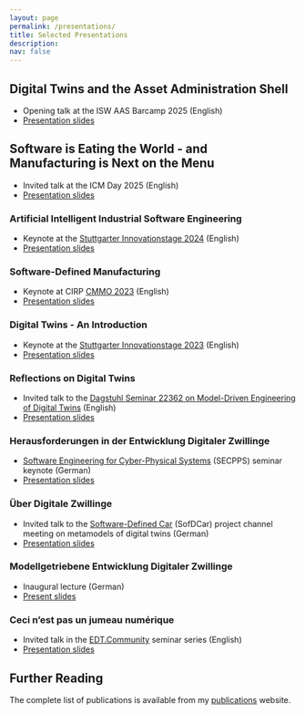 ```yaml
---
layout: page
permalink: /presentations/
title: Selected Presentations
description: 
nav: false
---
```


## Digital Twins and the Asset Administration Shell

- Opening talk at the ISW AAS Barcamp 2025 (English)
- [Presentation slides](https://github.com/awortmann/awortmann.github.io/raw/master/downloads/presentations/25.09.25.AAS_Barcamp_Digital_Twins.pdf)

## Software is Eating the World - and Manufacturing is Next on the Menu

- Invited talk at the ICM Day 2025 (English)
- [Presentation slides](https://github.com/awortmann/awortmann.github.io/raw/master/downloads/presentations/24.10.10.ICM-Tag.pdf)


### Artificial Intelligent Industrial Software Engineering

- Keynote at the [Stuttgarter Innovationstage 2024](https://www.stuttgarter-innovationstage.de/) (English)
- [Presentation slides](https://github.com/awortmann/awortmann.github.io/raw/master/downloads/presentations/24.09.18.InnoTage_Keynote.pdf)

### Software-Defined Manufacturing

- Keynote at CIRP [CMMO 2023](https://cirp-cmmo2023.org/) (English)
- [Presentation slides](https://github.com/awortmann/awortmann.github.io/raw/master/downloads/presentations/23.05.31.CMMO_Keynote.pdf)

### Digital Twins - An Introduction

- Keynote at the [Stuttgarter Innovationstage 2023](https://www.stuttgarter-innovationstage.de/) (English)
- [Presentation slides](https://github.com/awortmann/awortmann.github.io/raw/master/downloads/presentations/23.02.28.InnoTage_Keynote.pdf)


### Reflections on Digital Twins

- Invited talk to the [Dagstuhl Seminar 22362 on Model-Driven Engineering of Digital Twins](https://www.dagstuhl.de/de/programm/kalender/semhp/?semnr=22362) (English)
- [Presentation slides](https://github.com/awortmann/awortmann.github.io/raw/master/downloads/presentations/22.09.04.Dagstuhl.Reflections_on_Digital_Twins.pdf)

### Herausforderungen in der Entwicklung Digitaler Zwillinge

- [Software Engineering for Cyber-Physical Systems](https://rickrabiser.github.io/secpps-ws/) (SECPPS) seminar keynote (German)
- [Presentation slides](https://github.com/awortmann/awortmann.github.io/raw/master/downloads/presentations/22.06.01.SECPPS.Herausforderungen.pdf) 

### Über Digitale Zwillinge

- Invited talk to the [Software-Defined Car](https://sofdcar.de/language/en/) (SofDCar) project channel meeting on metamodels of digital twins (German)
- [Presentation slides](https://github.com/awortmann/awortmann.github.io/raw/master/downloads/presentations/22.05.18.Ueber_Digitale_Zwillinge.pdf) 

### Modellgetriebene Entwicklung Digitaler Zwillinge

- Inaugural lecture (German)
- [Present slides](https://github.com/awortmann/awortmann.github.io/raw/master/downloads/presentations/22.05.30.Modellgetriebene_Entwicklung_Digitaler_Zwillinge.pdf) 

### Ceci n’est pas un jumeau numérique

- Invited talk in the [EDT.Community](https://edt.community/) seminar series (English)
- [Presentation slides](https://github.com/awortmann/awortmann.github.io/raw/master/downloads/presentations/22.01.10.EDT_Community_Digital_Twins.pdf) 

## Further Reading

The complete list of publications is available from my [publications](../publications/) website.